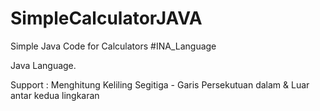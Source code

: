 # SimpleCalculatorJAVA
Simple Java Code for Calculators #INA_Language

Java Language. 

Support : Menghitung Keliling Segitiga - Garis Persekutuan dalam & Luar antar kedua lingkaran

